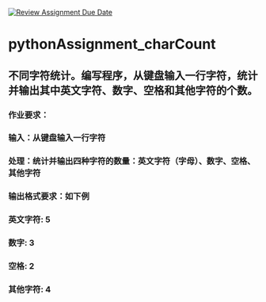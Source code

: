 [![Review Assignment Due Date](https://classroom.github.com/assets/deadline-readme-button-22041afd0340ce965d47ae6ef1cefeee28c7c493a6346c4f15d667ab976d596c.svg)](https://classroom.github.com/a/c4ZRPIBq)
# pythonAssignment_charCount
## 不同字符统计。编写程序，从键盘输入一行字符，统计并输出其中英文字符、数字、空格和其他字符的个数。
### 作业要求：
### 输入：从键盘输入一行字符
### 处理：统计并输出四种字符的数量：英文字符（字母）、数字、空格、其他字符
### 输出格式要求：如下例
###   英文字符: 5
###   数字: 3
###   空格: 2
###   其他字符: 4
